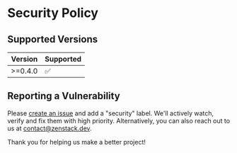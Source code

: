 # Security Policy

## Supported Versions

| Version | Supported          |
| ------- | ------------------ |
| >=0.4.0 | :white_check_mark: |

## Reporting a Vulnerability

Please [create an issue](https://github.com/zenstackhq/zenstack/issues) and add a "security" label. We'll actively watch, verify and fix them with high priority.
Alternatively, you can also reach out to us at contact@zenstack.dev.

Thank you for helping us make a better project!
